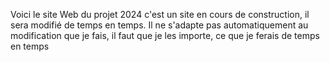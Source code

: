 Voici le site Web du projet 2024
c'est un site en cours de construction, il sera modifié de temps en temps.
Il ne s'adapte pas automatiquement au modification que je fais, il faut que je les importe, ce que je ferais de temps en temps
